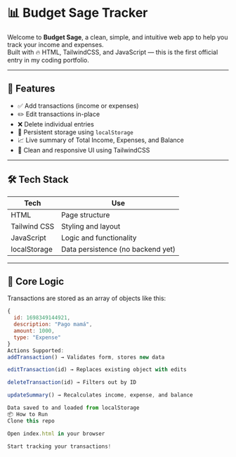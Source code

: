 # 📊 Budget Sage Tracker

Welcome to **Budget Sage**, a clean, simple, and intuitive web app to help you track your income and expenses.  
Built with 🔥 HTML, TailwindCSS, and JavaScript — this is the first official entry in my coding portfolio.

---

## 🚀 Features

- ✅ Add transactions (income or expenses)
- ✏️ Edit transactions in-place
- ❌ Delete individual entries
- 💾 Persistent storage using `localStorage`
- 📈 Live summary of Total Income, Expenses, and Balance
- 🧠 Clean and responsive UI using TailwindCSS

---

## 🛠️ Tech Stack

| Tech         | Use                              |
|--------------|-----------------------------------|
| HTML         | Page structure                    |
| Tailwind CSS | Styling and layout                |
| JavaScript   | Logic and functionality           |
| localStorage | Data persistence (no backend yet) |

---

## 🧠 Core Logic

Transactions are stored as an array of objects like this:

```js
{
  id: 1698349144921,
  description: "Pago mamá",
  amount: 1000,
  type: "Expense"
}
Actions Supported:
addTransaction() → Validates form, stores new data

editTransaction(id) → Replaces existing object with edits

deleteTransaction(id) → Filters out by ID

updateSummary() → Recalculates income, expense, and balance

Data saved to and loaded from localStorage
📦 How to Run
Clone this repo

Open index.html in your browser

Start tracking your transactions!
